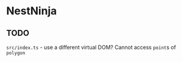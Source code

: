 # NestNinja

## TODO

`src/index.ts` - use a different virtual DOM? Cannot access `point`s of `polygon`
